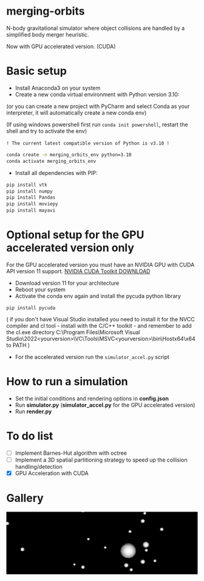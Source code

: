# merging-orbits
N-body gravitational simulator where object collisions are handled by a simplified body merger heuristic.

Now with GPU accelerated version. (CUDA)

# Basic setup
- Install Anaconda3 on your system
- Create a new conda virtual environment with Python version 3.10:

(or you can create a new project with PyCharm and select Conda as your interpreter, it will automatically create a new conda env)

(If using windows powershell first run `conda init powershell`, restart the shell and try to activate the env)

`! The current latest compatible version of Python is v3.10 !`
```bash
conda create -n merging_orbits_env python=3.10
conda activate merging_orbits_env
```

- Install all dependencies with PIP:

```bash
pip install vtk
pip install numpy
pip install Pandas
pip install moviepy
pip install mayavi
```

# Optional setup for the GPU accelerated version only

For the GPU accelerated version you must have an NVIDIA GPU with CUDA API version 11 support. [NVIDIA CUDA Toolkit DOWNLOAD](https://developer.nvidia.com/cuda-toolkit)
- Download version 11 for your architecture
- Reboot your system
- Activate the conda env again and install the pycuda python library
```
pip install pycuda
```

( if you don't have Visual Studio installed you need to install it for the NVCC compiler and cl tool - install with the C/C++ toolkit - and remember to add the cl.exe directory C:\Program Files\Microsoft Visual Studio\2022\<yourversion>\VC\Tools\MSVC\<yourversion>\bin\Hostx64\x64 to PATH )

- For the accelerated version run the `simulator_accel.py` script

# How to run a simulation
- Set the initial conditions and rendering options in **config.json**
- Run **simulator.py** (**simulator_accel.py** for the GPU accelerated version)
- Run **render.py**

# To do list
- [ ] Implement Barnes-Hut algorithm with octree
- [ ] Implement a 3D spatial partitioning strategy to speed up the collision handling/detection
- [x] GPU Acceleration with CUDA

# Gallery

![Demo](https://github.com/andrei-g99/andrei-g99.github.io/blob/main/mergingorbits.png)
